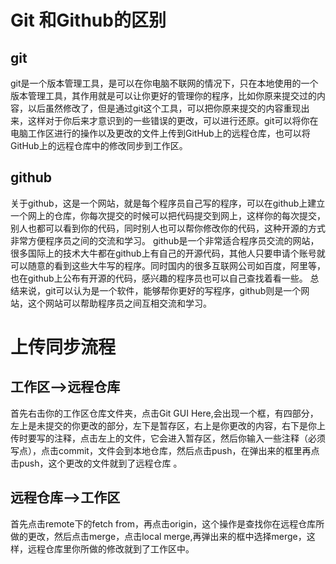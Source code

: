 ﻿# Git 和Github的区别
## git
git是一个版本管理工具，是可以在你电脑不联网的情况下，只在本地使用的一个版本管理工具，其作用就是可以让你更好的管理你的程序，比如你原来提交过的内容，以后虽然修改了，但是通过git这个工具，可以把你原来提交的内容重现出来，这样对于你后来才意识到的一些错误的更改，可以进行还原。git可以将你在电脑工作区进行的操作以及更改的文件上传到GitHub上的远程仓库，也可以将GitHub上的远程仓库中的修改同步到工作区。
## github
关于github，这是一个网站，就是每个程序员自己写的程序，可以在github上建立一个网上的仓库，你每次提交的时候可以把代码提交到网上，这样你的每次提交，别人也都可以看到你的代码，同时别人也可以帮你修改你的代码，这种开源的方式非常方便程序员之间的交流和学习。 
github是一个非常适合程序员交流的网站，很多国际上的技术大牛都在github上有自己的开源代码，其他人只要申请个账号就可以随意的看到这些大牛写的程序。同时国内的很多互联网公司如百度，阿里等，也在github上公布有开源的代码，感兴趣的程序员也可以自己查找着看一些。
总结来说，git可以认为是一个软件，能够帮你更好的写程序，github则是一个网站，这个网站可以帮助程序员之间互相交流和学习。
# 上传同步流程
## 工作区——>远程仓库
首先右击你的工作区仓库文件夹，点击Git GUI Here,会出现一个框，有四部分，左上是未提交的你更改的部分，左下是暂存区，右上是你更改的内容，右下是你上传时要写的注释，点击左上的文件，它会进入暂存区，然后你输入一些注释（必须写点），点击commit，文件会到本地仓库，然后点击push，在弹出来的框里再点击push，这个更改的文件就到了远程仓库 。
## 远程仓库——>工作区
首先点击remote下的fetch from，再点击origin，这个操作是查找你在远程仓库所做的更改，然后点击merge，点击local merge,再弹出来的框中选择merge，这样，远程仓库里你所做的修改就到了工作区中。


